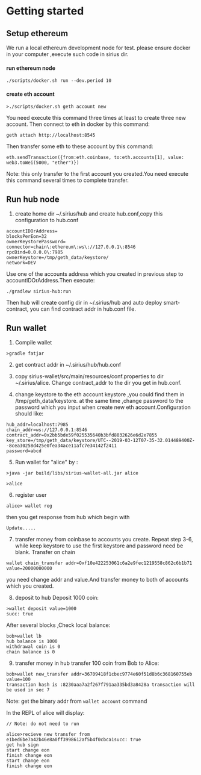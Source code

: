 # Getting started

## Setup ethereum

We run a local ethereum development node for test.
please ensure docker in your computer ,execute such code in sirius dir.

#### run ethereum node
```
./scripts/docker.sh run --dev.period 10
```

#### create eth account

```
>./scripts/docker.sh geth account new

```

You need execute this command three times at least to create three new account.
Then connect to eth in docker by this command:
```
geth attach http://localhost:8545 
```
Then transfer some eth to these account by this command:
```
eth.sendTransaction({from:eth.coinbase, to:eth.accounts[1], value: web3.toWei(5000, "ether")}) 
```
Note: this only transfer to the first account you created.You need execute this command several times to complete transfer.

## Run hub node
1. create home dir ~/.sirius/hub and create hub.conf,copy this configuration to hub.conf
```
accountIDOrAddress=
blocksPerEon=32
ownerKeystorePassword=
connector=chain\:ethereum\:ws\://127.0.0.1\:8546
rpcBind=0.0.0.0\:7985
ownerKeystore=/tmp/geth_data/keystore/
network=DEV
```
Use one of the accounts address which you created in previous step to accountIDOrAddress.Then execute:
```
./gradlew sirius-hub:run
```

Then hub will create config dir in ~/.sirius/hub and auto deploy smart-contract, you can find contract addr in hub.conf file.

## Run wallet

1. Compile wallet

```
>gradle fatjar
```

2. get contract addr in ~/.sirius/hub/hub.conf
    

3. copy sirius-wallet/src/main/resources/conf.properties to dir ~/.sirius/alice. Change contract_addr to the dir you get in hub.conf.
    

4. change keystore to the eth account keystore ,you could find them in /tmp/geth_data/keystore. at the same time ,change password to the password which you input when create new eth account.Configuration should like:

```
hub_addr=localhost:7985
chain_addr=ws://127.0.0.1:8546
contract_addr=0x2bb5bde59f025535640b3bfd8032626e6d2e7855 
key_store=/tmp/geth_data/keystore/UTC--2019-03-12T07-35-32.014489400Z--8cea30258d425e0fea34ace11afc7e34142f2411
password=abcd
```

5. Run wallet for "alice" by :

```
>java -jar build/libs/sirius-wallet-all.jar alice

>alice
```

6. register user

```
alice> wallet reg
```

then you get response from hub which begin with 

```
Update.....
```

7. transfer money from coinbase to accounts you create. Repeat step 3-6, while keep keystore to use the first keystore and password need be blank. Transfer on chain 
```
wallet chain_transfer addr=Oxf10e422253061c6a2e9fec1219558c862c6b1b71 value=20000000000
```
you need change addr and value.And transfer money to both of accounts which you created.

8. deposit to hub
Deposit 1000 coin:
```
>wallet deposit value=1000 
succ: true
```
After several blocks ,Check local balance:
```
bob>wallet lb
hub balance is 1000
withdrawal coin is 0
chain balance is 0
```

9. transfer money in hub 
transfer 100 coin from Bob to Alice:
```
bob>wallet new_transfer addr=36709418f1cbec9774e60f51d8b6c368160755eb value=100
transaction hash is :8230aaa7a2f267f791aa335bd3a8428a transaction will be used in sec 7
```
Note: get the binary addr from `wallet account` command

In the REPL of alice will display:	   
```
// Note: do not need to run
	   
alice>recieve new transfer from e1bed6be7a42b46e8a0ff3998612af5b4f0cbca1succ: true
get hub sign
start change eon
finish change eon
start change eon
finish change eon
```
